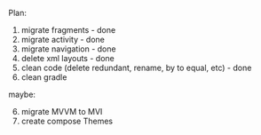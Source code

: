 

Plan:

1) migrate fragments - done
2) migrate activity - done
3) migrate navigation - done
4) delete xml layouts - done
5) clean code (delete redundant, rename, by to equal, etc) - done
6) clean gradle


maybe:

6) migrate MVVM to MVI
7) create compose Themes

